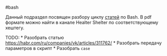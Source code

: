 #bash

Данный подраздел посвящен разбору циклу
[статей](https://habr.com/ru/companies/ruvds/articles/325522/) по Bash. В pdf
формате можно найти в канале Healter Shelter по соответствующему хештегу.

TODO: 
    * Разобрать статью https://habr.com/ru/companies/vk/articles/311762/
    * Разобрать передачу параметров в скрипт
    * Разобрать ``case``
